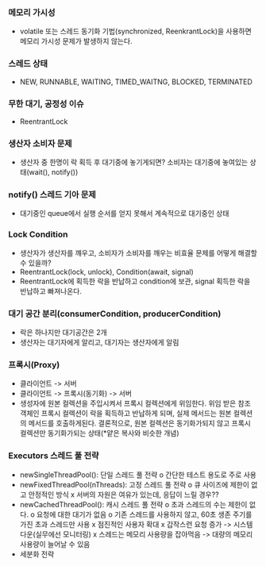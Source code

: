 ### 메모리 가시성
- volatile 또는 스레드 동기화 기법(synchronized, ReenkrantLock)을 사용하면 메모리 가시성 문제가 발생하지 않는다.

### 스레드 상태
- NEW, RUNNABLE, WAITING, TIMED_WAITNG, BLOCKED, TERMINATED

### 무한 대기, 공정성 이슈
- ReentrantLock

### 생산자 소비자 문제
- 생산자 중 한명이 락 획득 후 대기중에 놓기게되면?
  소비자는 대기중에 놓여있는 상태(wait(), notify())

### notify() 스레드 기아 문제
- 대기중인 queue에서 실행 순서를 얻지 못해서 계속적으로 대기중인 상태

### Lock Condition
- 생산자가 생산자를 꺠우고, 소비자가 소비자를 깨우는 비효율 문제를 어떻게 해결할 수 있을까?
- ReentrantLock(lock, unlock), Condition(await, signal)
- ReentrantLock에 획득한 락을 반납하고 condition에 보관, signal 획득한 락을 반납하고 빠져나온다.

### 대기 공간 분리(consumerCondition, producerCondition)
- 락은 하나지만 대기공간은 2개
- 생산자는 대기자에게 알리고, 대기자는 생산자에게 알림

### 프록시(Proxy)
- 클라이언트 -> 서버
- 클라이언트 -> 프록시(동기화) -> 서버
- 생성자에 원본 컬렉션을 주입시켜서 프록시 컬렉션에게 위임한다.
  위임 받은 참조 객체인 프록시 컬렉션이 락을 획득하고 반납하게 되며,
  실제 메서드는 원본 컬렉션의 메서드를 호출하게된다.
  결론적으로, 원본 컬렉션은 동기화가되지 않고 프록시 컬렉션만 동기화가되는 상태(*얕은 복사와 비슷한 개념)

### Executors 스레드 풀 전략
- newSingleThreadPool(): 단일 스레드 풀 전략
  o 간단한 테스트 용도로 주로 사용
- newFixedThreadPool(nThreads): 고정 스레드 풀 전략
  o 큐 사이즈에 제한이 없고 안정적인 방식
  x 서버의 자원은 여유가 있는데, 응답이 느릴 경우??
- newCachedThreadPool(): 캐시 스레드 풀 전략
  o 초과 스레드의 수는 제한이 없다.
  o 요청에 대한 대기가 없음
  o 기존 스레드를 사용하지 않고, 60초 생존 주기를 가진 초과 스레드만 사용
  x 점진적인 사용자 확대
  x 갑작스런 요청 증가 -> 시스템 다운(실무에선 모니터링)
  x 스레드는 메모리 사용량을 잡아먹음 -> 대량의 메모리 사용량이 늘어날 수 있음
- 세분화 전략
